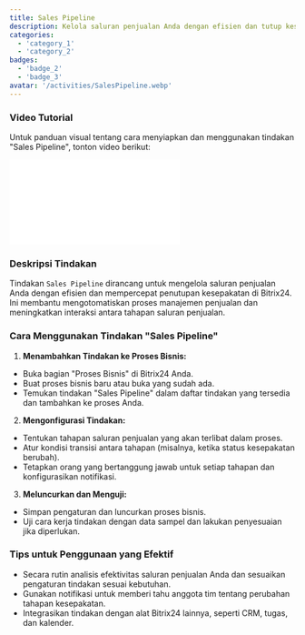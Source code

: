 ```yaml
---
title: Sales Pipeline
description: Kelola saluran penjualan Anda dengan efisien dan tutup kesepakatan lebih cepat.
categories:
  - 'category_1'
  - 'category_2'
badges:
  - 'badge_2'
  - 'badge_3'
avatar: '/activities/SalesPipeline.webp'
---
```

### Video Tutorial

Untuk panduan visual tentang cara menyiapkan dan menggunakan tindakan "Sales Pipeline", tonton video berikut:

<iframe
  class="aspect-video w-full mb-2 "
  src="//www.youtube.com/embed/OyzJd8BcTfY?feature=oembed&rel=0"
  frameborder="0"
  allow="accelerometer; autoplay; encrypted-media; gyroscope"
  allowfullscreen>
</iframe>

### Deskripsi Tindakan

Tindakan `Sales Pipeline` dirancang untuk mengelola saluran penjualan Anda dengan efisien dan mempercepat penutupan kesepakatan di Bitrix24. Ini membantu mengotomatiskan proses manajemen penjualan dan meningkatkan interaksi antara tahapan saluran penjualan.

### Cara Menggunakan Tindakan "Sales Pipeline"

1. **Menambahkan Tindakan ke Proses Bisnis:**
  - Buka bagian "Proses Bisnis" di Bitrix24 Anda.
  - Buat proses bisnis baru atau buka yang sudah ada.
  - Temukan tindakan "Sales Pipeline" dalam daftar tindakan yang tersedia dan tambahkan ke proses Anda.

2. **Mengonfigurasi Tindakan:**
  - Tentukan tahapan saluran penjualan yang akan terlibat dalam proses.
  - Atur kondisi transisi antara tahapan (misalnya, ketika status kesepakatan berubah).
  - Tetapkan orang yang bertanggung jawab untuk setiap tahapan dan konfigurasikan notifikasi.

3. **Meluncurkan dan Menguji:**
  - Simpan pengaturan dan luncurkan proses bisnis.
  - Uji cara kerja tindakan dengan data sampel dan lakukan penyesuaian jika diperlukan.

### Tips untuk Penggunaan yang Efektif

- Secara rutin analisis efektivitas saluran penjualan Anda dan sesuaikan pengaturan tindakan sesuai kebutuhan.
- Gunakan notifikasi untuk memberi tahu anggota tim tentang perubahan tahapan kesepakatan.
- Integrasikan tindakan dengan alat Bitrix24 lainnya, seperti CRM, tugas, dan kalender.